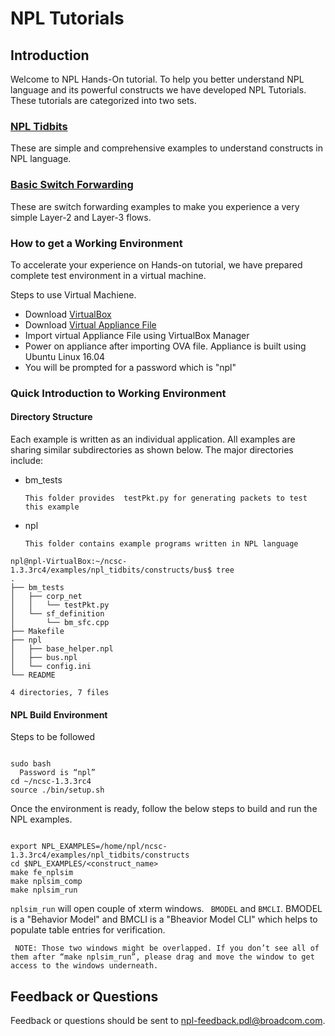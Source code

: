 # NPL Tutorials


## Introduction
Welcome to NPL Hands-On tutorial. 
To help you better understand NPL language and its powerful constructs we have developed NPL Tutorials. These tutorials are categorized into two sets. 

### [NPL Tidbits](https://github.com/nplang/NPL-Tutorials/tree/master/NPL-Tidbits)
   These are simple and comprehensive examples to understand constructs in NPL language.
### [Basic Switch Forwarding](https://github.com/nplang/NPL-Example-Applications) 
   These are switch forwarding examples to make you experience a very simple Layer-2 and Layer-3 flows.
   
### How to get a Working Environment

To accelerate your experience on Hands-on tutorial, we have prepared complete test environment in a virtual machine. 

Steps to use  Virtual Machiene. 
- Download [VirtualBox](http://www.oracle.com/technetwork/server-storage/virtualbox/downloads/index.html)
- Download [Virtual Appliance File](https://broadcom.box.com/v/NCS-Community-June-2019)
- Import virtual Appliance File using VirtualBox Manager
- Power on  appliance after importing OVA file. Appliance is built using Ubuntu Linux 16.04
- You will be prompted for a password which is "npl"

### Quick Introduction to Working Environment

#### Directory Structure

Each example is written as an individual application. All examples are sharing similar subdirectories as shown below. 
The major directories include:

- bm_tests

      This folder provides  testPkt.py for generating packets to test this example
- npl

      This folder contains example programs written in NPL language

``` 
npl@npl-VirtualBox:~/ncsc-1.3.3rc4/examples/npl_tidbits/constructs/bus$ tree
.
├── bm_tests
│   ├── corp_net
│   │   └── testPkt.py
│   └── sf_definition
│       └── bm_sfc.cpp
├── Makefile
├── npl
│   ├── base_helper.npl
│   ├── bus.npl
│   └── config.ini
└── README

4 directories, 7 files
````
#### NPL Build Environment
Steps to be followed
 ```
 
 sudo bash
   Password is “npl”
 cd ~/ncsc-1.3.3rc4
 source ./bin/setup.sh
 
 ```
Once the environment is ready, follow the below steps to build and run the NPL examples.

```

export NPL_EXAMPLES=/home/npl/ncsc-1.3.3rc4/examples/npl_tidbits/constructs
cd $NPL_EXAMPLES/<construct_name> 
make fe_nplsim
make nplsim_comp
make nplsim_run

```

```nplsim_run``` will open couple of xterm windows. ``` BMODEL``` and ```BMCLI```. BMODEL is a "Behavior Model" and BMCLI is a "Bheavior Model CLI" which helps to populate table entries for verification. 

``` NOTE: Those two windows might be overlapped. If you don’t see all of them after “make nplsim_run”, please drag and move the window to get access to the windows underneath.```


## Feedback or Questions
Feedback or questions should be sent to npl-feedback.pdl@broadcom.com.
